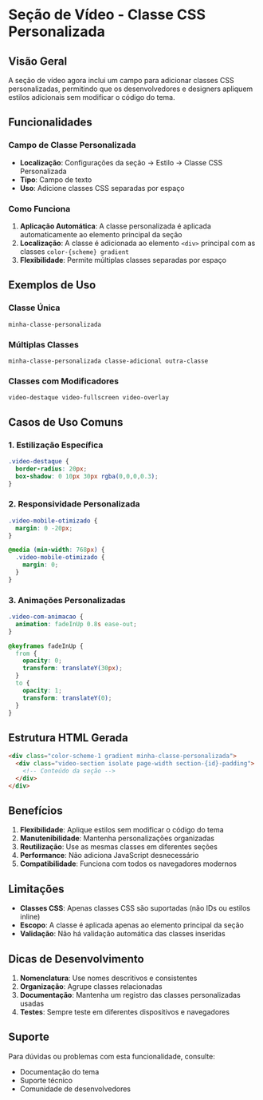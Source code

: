 # Seção de Vídeo - Classe CSS Personalizada

## Visão Geral

A seção de vídeo agora inclui um campo para adicionar classes CSS personalizadas, permitindo que os desenvolvedores e designers apliquem estilos adicionais sem modificar o código do tema.

## Funcionalidades

### Campo de Classe Personalizada

- **Localização**: Configurações da seção → Estilo → Classe CSS Personalizada
- **Tipo**: Campo de texto
- **Uso**: Adicione classes CSS separadas por espaço

### Como Funciona

1. **Aplicação Automática**: A classe personalizada é aplicada automaticamente ao elemento principal da seção
2. **Localização**: A classe é adicionada ao elemento `<div>` principal com as classes `color-{scheme} gradient`
3. **Flexibilidade**: Permite múltiplas classes separadas por espaço

## Exemplos de Uso

### Classe Única
```
minha-classe-personalizada
```

### Múltiplas Classes
```
minha-classe-personalizada classe-adicional outra-classe
```

### Classes com Modificadores
```
video-destaque video-fullscreen video-overlay
```

## Casos de Uso Comuns

### 1. Estilização Específica
```css
.video-destaque {
  border-radius: 20px;
  box-shadow: 0 10px 30px rgba(0,0,0,0.3);
}
```

### 2. Responsividade Personalizada
```css
.video-mobile-otimizado {
  margin: 0 -20px;
}

@media (min-width: 768px) {
  .video-mobile-otimizado {
    margin: 0;
  }
}
```

### 3. Animações Personalizadas
```css
.video-com-animacao {
  animation: fadeInUp 0.8s ease-out;
}

@keyframes fadeInUp {
  from {
    opacity: 0;
    transform: translateY(30px);
  }
  to {
    opacity: 1;
    transform: translateY(0);
  }
}
```

## Estrutura HTML Gerada

```html
<div class="color-scheme-1 gradient minha-classe-personalizada">
  <div class="video-section isolate page-width section-{id}-padding">
    <!-- Conteúdo da seção -->
  </div>
</div>
```

## Benefícios

1. **Flexibilidade**: Aplique estilos sem modificar o código do tema
2. **Manutenibilidade**: Mantenha personalizações organizadas
3. **Reutilização**: Use as mesmas classes em diferentes seções
4. **Performance**: Não adiciona JavaScript desnecessário
5. **Compatibilidade**: Funciona com todos os navegadores modernos

## Limitações

- **Classes CSS**: Apenas classes CSS são suportadas (não IDs ou estilos inline)
- **Escopo**: A classe é aplicada apenas ao elemento principal da seção
- **Validação**: Não há validação automática das classes inseridas

## Dicas de Desenvolvimento

1. **Nomenclatura**: Use nomes descritivos e consistentes
2. **Organização**: Agrupe classes relacionadas
3. **Documentação**: Mantenha um registro das classes personalizadas usadas
4. **Testes**: Sempre teste em diferentes dispositivos e navegadores

## Suporte

Para dúvidas ou problemas com esta funcionalidade, consulte:
- Documentação do tema
- Suporte técnico
- Comunidade de desenvolvedores
